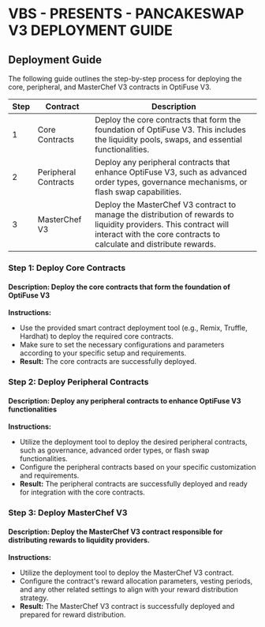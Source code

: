 # VBS - PRESENTS - PANCAKESWAP V3 DEPLOYMENT GUIDE

## Deployment Guide

The following guide outlines the step-by-step process for deploying the core, peripheral, and MasterChef V3 contracts in OptiFuse V3.

| Step | Contract              | Description                                                     |
| ---- | --------------------- | --------------------------------------------------------------- |
| 1    | Core Contracts        | Deploy the core contracts that form the foundation of OptiFuse V3. This includes the liquidity pools, swaps, and essential functionalities. |
| 2    | Peripheral Contracts  | Deploy any peripheral contracts that enhance OptiFuse V3, such as advanced order types, governance mechanisms, or flash swap capabilities. |
| 3    | MasterChef V3         | Deploy the MasterChef V3 contract to manage the distribution of rewards to liquidity providers. This contract will interact with the core contracts to calculate and distribute rewards. |

### Step 1: Deploy Core Contracts

#### Description: Deploy the core contracts that form the foundation of OptiFuse V3

**Instructions:**

- Use the provided smart contract deployment tool (e.g., Remix, Truffle, Hardhat) to deploy the required core contracts.
- Make sure to set the necessary configurations and parameters according to your specific setup and requirements.  
- **Result:** The core contracts are successfully deployed.

### Step 2: Deploy Peripheral Contracts

#### Description: Deploy any peripheral contracts to enhance OptiFuse V3 functionalities

**Instructions:**

- Utilize the deployment tool to deploy the desired peripheral contracts, such as governance, advanced order types, or flash swap functionalities.
- Configure the peripheral contracts based on your specific customization and requirements.  
- **Result:** The peripheral contracts are successfully deployed and ready for integration with the core contracts.

### Step 3: Deploy MasterChef V3

#### Description: Deploy the MasterChef V3 contract responsible for distributing rewards to liquidity providers.

**Instructions:**

- Utilize the deployment tool to deploy the MasterChef V3 contract.
- Configure the contract's reward allocation parameters, vesting periods, and any other related settings to align with your reward distribution strategy.  
- **Result:** The MasterChef V3 contract is successfully deployed and prepared for reward distribution.

